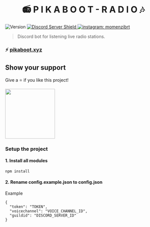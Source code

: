 <h1 align="center">📻 P I K A B O O T - R A D I O 🎶</h1>
<p>
  <img alt="Version" src="https://img.shields.io/badge/version-v1.0.0-blue.svg?cacheSeconds=2592000" />
  <a href="https://discord.gg/BCeds9gZDQ">
      <img src="https://discordapp.com/api/guilds/524184782289109002/embed.png" alt="Discord Server Shield"/>
  </a>
  <a href="https://instagram.com/momenzibrt">
    <img alt="instagram: momenzibrt" src="https://img.shields.io/badge/INSTAGRAM-momenzibrt-red" target="_blank" />
  </a>
</p>

> Discord bot for listening live radio stations.

### ⚡ [pikaboot.xyz](https://pikaboot.xyz)

## Show your support

Give a ⭐️ if you like this project!

<a href="https://www.patreon.com/Momenzi">
  <img src="https://c5.patreon.com/external/logo/become_a_patron_button@2x.png" width="160">
</a>

### Setup the project

#### 1. Install all modules

```ssh
npm install
```
#### 2. Rename config.example.json to config.json

Example
```ssh
{
  "token": "TOKEN",
  "voicechannel": "VOICE_CHANNEL_ID",
  "guildid": "DISCORD_SERVER_ID"
}
```
